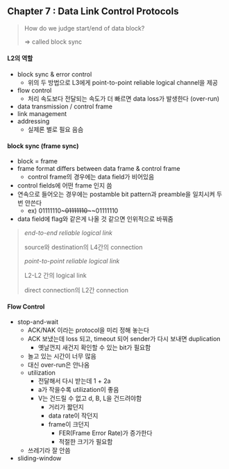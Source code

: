 ## Chapter 7 : Data Link Control Protocols

> How do we judge start/end of data block?
>
> => called block sync

#### L2의 역할 

* block sync & error control
    * 위의 두 방법으로 L3에게 point-to-point reliable logical channel을 제공
* flow control
    * 처리 속도보다 전달되는 속도가 더 빠르면 data loss가 발생한다 (over-run)
* data transmission / control frame
* link management
* addressing
    * 실제론 별로 필요 음슴
    

#### block sync (frame sync)

* block = frame
* frame format differs between data frame & control frame
    * control frame의 경우에는 data field가 비어있음
* control fields에 어떤 frame 인지 씀
* 연속으로 들어오는 경우에는 postamble bit pattern과 preamble을 일치시켜 두번 안쓴다
    * ex) 01111110~~~~~01111110~~~~~~01111110
* data field에 flag와 같은게 나올 것 같으면 인위적으로 바꿔줌

> *end-to-end reliable logical link*
>
> source와 destination의 L4간의 connection
>
> *point-to-point reliable logical link*
>
> L2-L2 간의 logical link
>
> direct connection의 L2간 connection

#### Flow Control

* stop-and-wait
    * ACK/NAK 이라는 protocol을 미리 정해 놓는다
    * ACK 보냈는데 loss 되고, timeout 되어 sender가 다시 보내면 duplication
        * 옛날껀지 새건지 확인할 수 있는 bit가 필요함
    * 놀고 있는 시간이 너무 많음
    * 대신 over-run은 안나옴
    * utilization
        * 전달해서 다시 받는데 1 + 2a
        * a가 작을수록 utilization이 좋음
        * V는 건드릴 수 없고 d, B, L을 건드려야함
            * 거리가 짧던지
            * data rate이 작던지
            * frame이 크던지
                * FER(Frame Error Rate)가 증가한다
                * 적절한 크기가 필요함
    * 쓰레기라 잘 안씀
* sliding-window